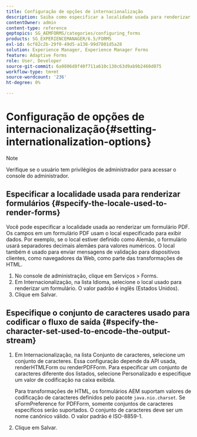 ```yaml
---
title: Configuração de opções de internacionalização
description: Saiba como especificar a localidade usada para renderizar formulários e como especificar o conjunto de caracteres usado para codificar o fluxo de saída.
contentOwner: admin
content-type: reference
geptopics: SG_AEMFORMS/categories/configuring_forms
products: SG_EXPERIENCEMANAGER/6.5/FORMS
exl-id: 6cf82c2b-29f0-49d5-a138-99d7801d5a28
solution: Experience Manager, Experience Manager Forms
feature: Adaptive Forms
role: User, Developer
source-git-commit: 6a9806d8f40f711a610c130c63d9ab9b2460d075
workflow-type: tm+mt
source-wordcount: '236'
ht-degree: 0%

---
```


# Configuração de opções de internacionalização{#setting-internationalization-options}

>[!NOTE]
> 
> Verifique se o usuário tem privilégios de administrador para acessar o console do administrador.

## Especificar a localidade usada para renderizar formulários {#specify-the-locale-used-to-render-forms}

Você pode especificar a localidade usada ao renderizar um formulário PDF. Os campos em um formulário PDF usam o local especificado para exibir dados. Por exemplo, se o local estiver definido como Alemão, o formulário usará separadores decimais alemães para valores numéricos. O local também é usado para enviar mensagens de validação para dispositivos clientes, como navegadores da Web, como parte das transformações de HTML.

1. No console de administração, clique em Serviços > Forms.
1. Em Internacionalização, na lista Idioma, selecione o local usado para renderizar um formulário. O valor padrão é inglês (Estados Unidos).
1. Clique em Salvar.

## Especifique o conjunto de caracteres usado para codificar o fluxo de saída {#specify-the-character-set-used-to-encode-the-output-stream}

1. Em Internacionalização, na lista Conjunto de caracteres, selecione um conjunto de caracteres. Essa configuração depende da API usada, renderHTMLForm ou renderPDFForm. Para especificar um conjunto de caracteres diferente dos listados, selecione Personalizado e especifique um valor de codificação na caixa exibida.

   Para transformações de HTML, os formulários AEM suportam valores de codificação de caracteres definidos pelo pacote `java.nio.charset`. Se sFormPreference for PDFForm, somente conjuntos de caracteres específicos serão suportados. O conjunto de caracteres deve ser um nome canônico válido. O valor padrão é ISO-8859-1.

1. Clique em Salvar.
